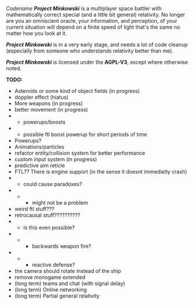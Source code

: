 *Codename **Project Minkowski*** is a multiplayer space battler with mathematically correct special (and a little bit general) relativity. No longer are you an omniscient oracle, your information, and perception, of your current situation will depend on a finite speed of light that's the same no matter how you look at it.

***Project Minkowski*** is in a very early stage, and needs a lot of code cleanup (especially from someone who understands relativity better than me).

***Project Minkowski*** is licensed under the **AGPL-V3**, except where otherwise noted.

**TODO:**
- Asteroids or some kind of object fields (in progress)
- doppler effect (hiatus)
- More weapons (in progress)
- better movement (in progress)
- - powerups/boosts
- - possible ftl boost powerup for short periods of time
- Powerups?
- Animations/particles
- refactor entity/collision system for better performance
- custom input system (in progress)
- predictive aim reticle
- FTL?? There is engine support (in the sense it doesnt immedietly crash)
- - could cause paradoxes?
- - - might not be a problem
- weird ftl stuff???
- retrocausal stuff??????????
- - is this even possible?
- - - backwards weapon fire?
- - - reactive defense?
- the camera should rotate instead of the ship
- remove monogame extended
- (long term) teams and chat (with signal delay)
- (long term) Online networking
- (long term) Partial general relativity
